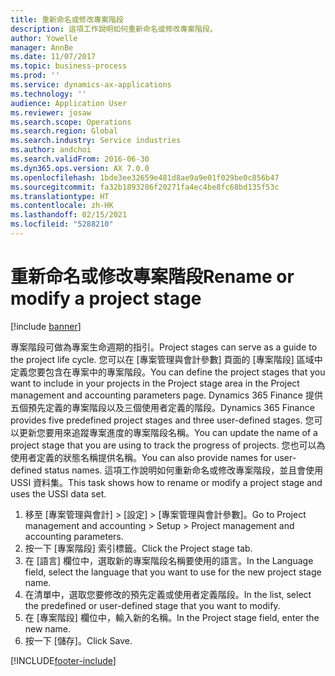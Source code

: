 ```yaml
---
title: 重新命名或修改專案階段
description: 這項工作說明如何重新命名或修改專案階段。
author: Yowelle
manager: AnnBe
ms.date: 11/07/2017
ms.topic: business-process
ms.prod: ''
ms.service: dynamics-ax-applications
ms.technology: ''
audience: Application User
ms.reviewer: josaw
ms.search.scope: Operations
ms.search.region: Global
ms.search.industry: Service industries
ms.author: andchoi
ms.search.validFrom: 2016-06-30
ms.dyn365.ops.version: AX 7.0.0
ms.openlocfilehash: 1bde3ee32659e481d8ae9a9e01f029be0c856b47
ms.sourcegitcommit: fa32b1893286f20271fa4ec4be8fc68bd135f53c
ms.translationtype: HT
ms.contentlocale: zh-HK
ms.lasthandoff: 02/15/2021
ms.locfileid: "5288210"
---
```

# <a name="rename-or-modify-a-project-stage"></a><span data-ttu-id="767c0-103">重新命名或修改專案階段</span><span class="sxs-lookup"><span data-stu-id="767c0-103">Rename or modify a project stage</span></span>

[!include [banner](../../includes/banner.md)]

<span data-ttu-id="767c0-104">專案階段可做為專案生命週期的指引。</span><span class="sxs-lookup"><span data-stu-id="767c0-104">Project stages can serve as a guide to the project life cycle.</span></span> <span data-ttu-id="767c0-105">您可以在 [專案管理與會計參數] 頁面的 [專案階段] 區域中定義您要包含在專案中的專案階段。</span><span class="sxs-lookup"><span data-stu-id="767c0-105">You can define the project stages that you want to include in your projects in the Project stage area in the Project management and accounting parameters page.</span></span> <span data-ttu-id="767c0-106">Dynamics 365 Finance 提供五個預先定義的專案階段以及三個使用者定義的階段。</span><span class="sxs-lookup"><span data-stu-id="767c0-106">Dynamics 365 Finance provides five predefined project stages and three user-defined stages.</span></span> <span data-ttu-id="767c0-107">您可以更新您要用來追蹤專案進度的專案階段名稱。</span><span class="sxs-lookup"><span data-stu-id="767c0-107">You can update the name of a project stage that you are using to track the progress of projects.</span></span> <span data-ttu-id="767c0-108">您也可以為使用者定義的狀態名稱提供名稱。</span><span class="sxs-lookup"><span data-stu-id="767c0-108">You can also provide names for user-defined status names.</span></span> <span data-ttu-id="767c0-109">這項工作說明如何重新命名或修改專案階段，並且會使用 USSI 資料集。</span><span class="sxs-lookup"><span data-stu-id="767c0-109">This task shows how to rename or modify a project stage and uses the USSI data set.</span></span>

1. <span data-ttu-id="767c0-110">移至 [專案管理與會計] > [設定] > [專案管理與會計參數]。</span><span class="sxs-lookup"><span data-stu-id="767c0-110">Go to Project management and accounting > Setup > Project management and accounting parameters.</span></span>
2. <span data-ttu-id="767c0-111">按一下 [專案階段] 索引標籤。</span><span class="sxs-lookup"><span data-stu-id="767c0-111">Click the Project stage tab.</span></span>
3. <span data-ttu-id="767c0-112">在 [語言] 欄位中，選取新的專案階段名稱要使用的語言。</span><span class="sxs-lookup"><span data-stu-id="767c0-112">In the Language field, select the language that you want to use for the new project stage name.</span></span>
4. <span data-ttu-id="767c0-113">在清單中，選取您要修改的預先定義或使用者定義階段。</span><span class="sxs-lookup"><span data-stu-id="767c0-113">In the list, select the predefined or user-defined stage that you want to modify.</span></span> 
5. <span data-ttu-id="767c0-114">在 [專案階段] 欄位中，輸入新的名稱。</span><span class="sxs-lookup"><span data-stu-id="767c0-114">In the Project stage field, enter the new name.</span></span>
6. <span data-ttu-id="767c0-115">按一下 [儲存]。</span><span class="sxs-lookup"><span data-stu-id="767c0-115">Click Save.</span></span>


[!INCLUDE[footer-include](../../includes/footer-banner.md)]